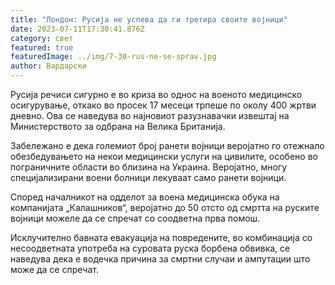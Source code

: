 ```yaml
---
title: "Лондон: Русија не успева да ги третира своите војници"
date: 2023-07-11T17:30:41.876Z
category: свет
featured: true
featuredImage: ../img/7-30-rus-ne-se-sprav.jpg
author: Вардарски
---
```

Русија речиси сигурно е во криза во однос на военото медицинско осигурување, откако во просек 17 месеци трпеше по околу 400 жртви дневно. Ова се наведува во најновиот разузнавачки извештај на Министерството за одбрана на Велика Британија.

Забележано е дека големиот број ранети војници веројатно го отежнало обезбедувањето на некои медицински услуги на цивилите, особено во пограничните области во близина на Украина. Веројатно, многу специјализирани воени болници лекуваат само ранети војници.

Според началникот на одделот за воена медицинска обука на компанијата „Калашников“, веројатно до 50 отсто од смртта на руските војници можеле да се спречат со соодветна прва помош.

Исклучително бавната евакуација на повредените, во комбинација со несоодветната употреба на суровата руска борбена обвивка, се наведува дека е водечка причина за смртни случаи и ампутации што може да се спречат.